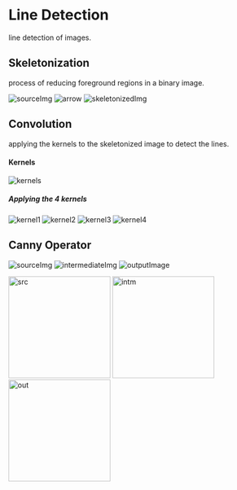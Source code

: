 # Line Detection
line detection of images.

## Skeletonization
process of reducing foreground regions in a binary image.

![sourceImg](https://github.com/heshanera/lineDetection/blob/master/imgs/inputImages/lines.gif) 
![arrow](https://github.com/heshanera/lineDetection/blob/master/imgs/arw.png)
![skeletonizedImg](https://github.com/heshanera/lineDetection/blob/master/imgs/skdtest1.png)

## Convolution
applying the kernels to the skeletonized image to detect the lines.

#### Kernels
![kernels](https://github.com/heshanera/lineDetection/blob/master/imgs/kernels.png)

##### Applying the 4 kernels
![kernel1](https://github.com/heshanera/lineDetection/blob/master/imgs/result1.png) 
![kernel2](https://github.com/heshanera/lineDetection/blob/master/imgs/result2.png)
![kernel3](https://github.com/heshanera/lineDetection/blob/master/imgs/result3.png)
![kernel4](https://github.com/heshanera/lineDetection/blob/master/imgs/result4.png) 

## Canny Operator
![sourceImg](https://github.com/heshanera/lineDetection/blob/master/imgs/inputImages/i1.gif)
![intermediateImg](https://github.com/heshanera/lineDetection/blob/master/imgs/cannyIntOut1.png) 
![outputImage](https://github.com/heshanera/lineDetection/blob/master/imgs/cannyOut1.png)

<img src="https://github.com/heshanera/lineDetection/blob/master/imgs/inputImages/i1.gif" alt="src" width="200">
<img src="https://github.com/heshanera/lineDetection/blob/master/imgs/cannyIntOut1.png" alt="intm" width="200">
<img src="https://github.com/heshanera/lineDetection/blob/master/imgs/cannyOut1.png" alt="out" width="200">
